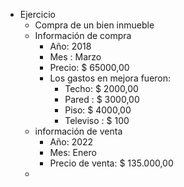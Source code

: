 - Ejercicio
	- Compra de un bien inmueble
	- Información de compra
		- Año: 2018
		- Mes : Marzo
		- Precio: $ 65000,00
		- Los gastos en mejora fueron:
			- Techo: $ 2000,00
			- Pared : $ 3000,00
			- Piso: $ 4000,00
			- Televiso : $ 100
	- información de venta
		- Año: 2022
		- Mes: Enero
		- Precio de venta: $ 135.000,00
	-